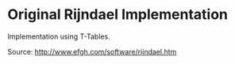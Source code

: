# Original Rijndael Implementation

Implementation using T-Tables.

Source: http://www.efgh.com/software/rijndael.htm
